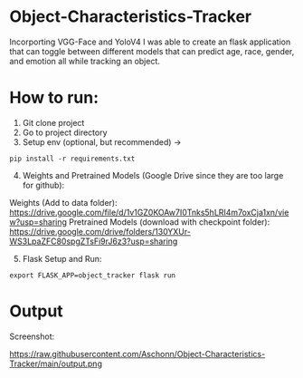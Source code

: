 # Object-Characteristics-Tracker

Incorporting VGG-Face and YoloV4 I was able to create an flask application that can toggle between different models that can predict age, race, gender, and emotion all while tracking an object. 

# How to run:

1) Git clone project
2) Go to project directory
3) Setup env (optional, but recommended) ->  

`
pip install -r requirements.txt
`

4) Weights and Pretrained Models (Google Drive since they are too large for github):

Weights (Add to data folder): https://drive.google.com/file/d/1v1GZ0KOAw7I0Tnks5hLRI4m7oxCja1xn/view?usp=sharing
Pretrained Models (download with checkpoint folder): https://drive.google.com/drive/folders/130YXUr-WS3LpaZFC80spgZTsFi9rJ6z3?usp=sharing

5) Flask Setup and Run: 

`
export FLASK_APP=object_tracker
flask run
`

# Output
Screenshot:

https://raw.githubusercontent.com/Aschonn/Object-Characteristics-Tracker/main/output.png
